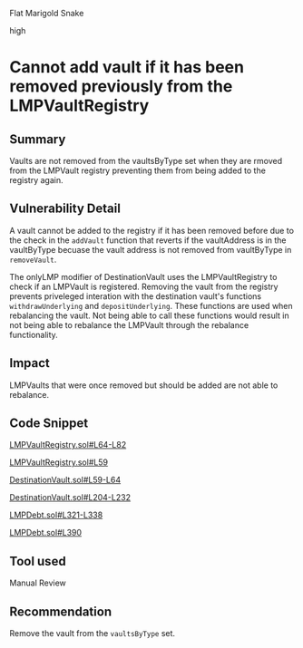 Flat Marigold Snake

high

# Cannot add vault if it has been removed previously from the LMPVaultRegistry
## Summary

Vaults are not removed from the vaultsByType set when they are rmoved from the LMPVault registry preventing them from being added to the registry again.

## Vulnerability Detail

A vault cannot be added to the registry if it has been removed before due to the check in the `addVault` function that reverts if the vaultAddress is in the vaultByType becuase the vault address is not removed from vaultByType in `removeVault`.

The onlyLMP modifier of DestinationVault uses the LMPVaultRegistry to check if an LMPVault is registered. Removing the vault from the registry prevents priveleged interation with the destination vault's functions `withdrawUnderlying` and `depositUnderlying`. These functions are used when rebalancing the vault. Not being able to call these functions would result in not being able to rebalance the LMPVault through the rebalance functionality.

## Impact

LMPVaults that were once removed but should be added are not able to rebalance.

## Code Snippet

[LMPVaultRegistry.sol#L64-L82](https://github.com/sherlock-audit/2023-06-tokemak/blob/main/v2-core-audit-2023-07-14/src/vault/LMPVaultRegistry.sol#L64-L82)

[LMPVaultRegistry.sol#L59](https://github.com/sherlock-audit/2023-06-tokemak/blob/main/v2-core-audit-2023-07-14/src/vault/LMPVaultRegistry.sol#L59)

[DestinationVault.sol#L59-L64](https://github.com/sherlock-audit/2023-06-tokemak/blob/main/v2-core-audit-2023-07-14/src/vault/DestinationVault.sol#L59-L64)

[DestinationVault.sol#L204-L232](https://github.com/sherlock-audit/2023-06-tokemak/blob/main/v2-core-audit-2023-07-14/src/vault/DestinationVault.sol#L204-L232)

[LMPDebt.sol#L321-L338](https://github.com/sherlock-audit/2023-06-tokemak/blob/main/v2-core-audit-2023-07-14/src/vault/libs/LMPDebt.sol#L321-L338)

[LMPDebt.sol#L390](https://github.com/sherlock-audit/2023-06-tokemak/blob/main/v2-core-audit-2023-07-14/src/vault/libs/LMPDebt.sol#L390)

## Tool used

Manual Review

## Recommendation

Remove the vault from the `vaultsByType` set.